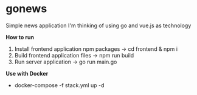 # gonews

Simple news application
I'm thinking of using go and vue.js as technology


**How to run** 

1. Install frontend application npm packages  -> cd frontend & npm i 
2. Build frontend application files -> npm run build
3. Run server application -> go run main.go

**Use with Docker**
- docker-compose -f stack.yml up -d